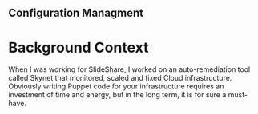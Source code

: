 ## Configuration Managment

# Background Context

When I was working for SlideShare, I worked on an auto-remediation tool called Skynet that monitored, scaled and fixed Cloud infrastructure.
Obviously writing Puppet code for your infrastructure requires an investment of time and energy, but in the long term, it is for sure a must-have.

